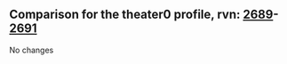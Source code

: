 ## Comparison for the theater0 profile, rvn: [2689](https://github.com/PRO100KatYT/FortniteProfileRevisions/tree/main/profiles/theater0/2689%20theater0.json)-[2691](https://github.com/PRO100KatYT/FortniteProfileRevisions/tree/main/profiles/theater0/2691%20theater0.json)

No changes
